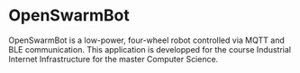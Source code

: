 # OpenSwarmBot
OpenSwarmBot is a low-power, four-wheel robot controlled via MQTT and BLE communication. This application is developped for the course Industrial Internet Infrastructure for the master Computer Science.
